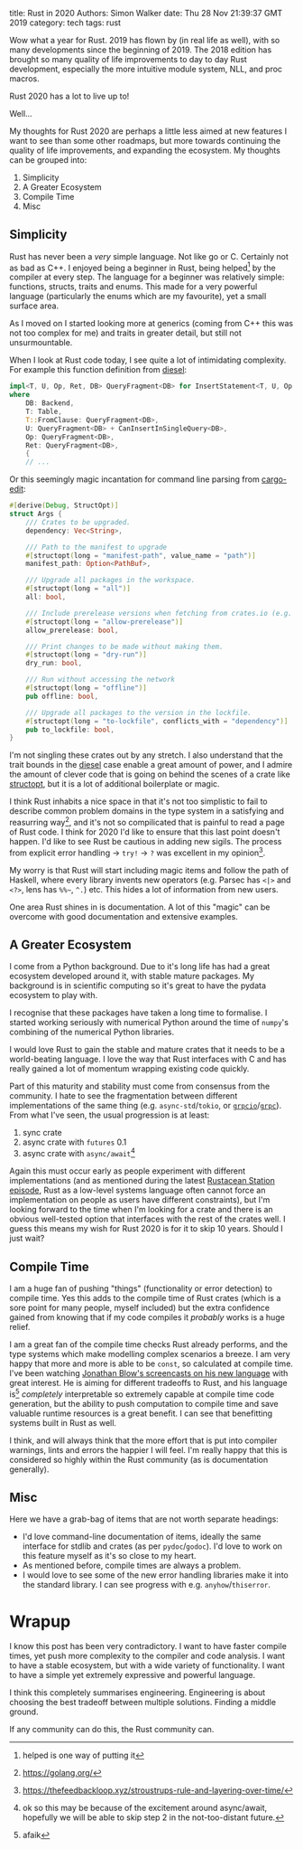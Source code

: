 title: Rust in 2020
Authors: Simon Walker
date: Thu 28 Nov 21:39:37 GMT 2019
category: tech
tags: rust

Wow what a year for Rust. 2019 has flown by (in real life as well), with so many
developments since the beginning of 2019. The 2018 edition has brought so many
quality of life improvements to day to day Rust development, especially the more
intuitive module system, NLL, and proc macros.

Rust 2020 has a lot to live up to!

Well...

My thoughts for Rust 2020 are perhaps a little less aimed at new features I want
to see than some other roadmaps, but more towards continuing the quality of life
improvements, and expanding the ecosystem. My thoughts can be grouped into:

1. Simplicity
2. A Greater Ecosystem
3. Compile Time
4. Misc

## Simplicity

Rust has never been a _very_ simple language. Not like go or C. Certainly not as
bad as C++. I enjoyed being a beginner in Rust, being helped[^1] by the compiler
at every step. The language for a beginner was relatively simple: functions,
structs, traits and enums. This made for a very powerful language (particularly
the enums which are my favourite), yet a small surface area.

As I moved on I started looking more at generics (coming from C++ this was not
too complex for me) and traits in greater detail, but still not unsurmountable.

When I look at Rust code today, I see quite a lot of intimidating complexity.
For example this function definition from [diesel](https://diesel.rs/):

```rust
impl<T, U, Op, Ret, DB> QueryFragment<DB> for InsertStatement<T, U, Op, Ret>
where
    DB: Backend,
    T: Table,
    T::FromClause: QueryFragment<DB>,
    U: QueryFragment<DB> + CanInsertInSingleQuery<DB>,
    Op: QueryFragment<DB>,
    Ret: QueryFragment<DB>,
    {
    // ...
```

Or this seemingly magic incantation for command line parsing from
[cargo-edit](https://github.com/killercup/cargo-edit/blob/77be59f1f03672211bbce4ab5ccbe264eb6b7a3d/src/bin/upgrade/main.rs#L69):

```rust
#[derive(Debug, StructOpt)]
struct Args {
    /// Crates to be upgraded.
    dependency: Vec<String>,

    /// Path to the manifest to upgrade
    #[structopt(long = "manifest-path", value_name = "path")]
    manifest_path: Option<PathBuf>,

    /// Upgrade all packages in the workspace.
    #[structopt(long = "all")]
    all: bool,

    /// Include prerelease versions when fetching from crates.io (e.g. 0.6.0-alpha').
    #[structopt(long = "allow-prerelease")]
    allow_prerelease: bool,

    /// Print changes to be made without making them.
    #[structopt(long = "dry-run")]
    dry_run: bool,

    /// Run without accessing the network
    #[structopt(long = "offline")]
    pub offline: bool,

    /// Upgrade all packages to the version in the lockfile.
    #[structopt(long = "to-lockfile", conflicts_with = "dependency")]
    pub to_lockfile: bool,
}
```

I'm not singling these crates out by any stretch. I also understand that the
trait bounds in the [diesel](https://diesel.rs/) case enable a great amount of
power, and I admire the amount of clever code that is going on behind the scenes
of a crate like [structopt](https://crates.io/crates/structopt), but it is a lot
of additional boilerplate or magic.

I think Rust inhabits a nice space in that it's not too simplistic to fail to
describe common problem domains in the type system in a satisfying and
reasurring way[^2], and it's not so compilicated that is painful to read a page
of Rust code. I think for 2020 I'd like to ensure that this last point doesn't
happen. I'd like to see Rust be cautious in adding new sigils. The process from
explicit error handling -> `try!` -> `?` was excellent in my opinion[^3].

My worry is that Rust will start including magic items and follow the path of
Haskell, where every library invents new operators (e.g. Parsec has `<|>` and
`<?>`, lens has `%%~`, `^.`) etc. This hides a lot of information from new
users.

One area Rust shines in is documentation. A lot of this "magic" can be overcome
with good documentation and extensive examples.

## A Greater Ecosystem

I come from a Python background. Due to it's long life has had a great ecosystem
developed around it, with stable mature packages. My background is in scientific
computing so it's great to have the pydata ecosystem to play with.

I recognise that these packages have taken a long time to formalise. I started
working seriously with numerical Python around the time of `numpy`'s combining
of the numerical Python libraries.

I would love Rust to gain the stable and mature crates that it needs to be a
world-beating language. I love the way that Rust interfaces with C and has
really gained a lot of momentum wrapping existing code quickly.

Part of this maturity and stability must come from consensus from the community.
I hate to see the fragmentation between different implementations of the same
thing (e.g. `async-std`/`tokio`, or
[`grpcio`](https://github.com/tikv/grpc-rs)/[`grpc`](https://crates.io/crates/grpc)).
From what I've seen, the usual progression is at least:

1. sync crate
2. async crate with `futures` 0.1
3. async crate with `async/await`[^4]

Again this must occur early as people experiment with different implementations
(and as mentioned during the latest [Rustacean Station
episode](https://rustacean-station.org/episode/006-rust-1.39.0/), Rust as a
low-level systems language often cannot force an implementation on people as
users have different constraints), but I'm looking forward to the time when I'm
looking for a crate and there is an obvious well-tested option that interfaces
with the rest of the crates well. I guess this means my wish for Rust 2020 is
for it to skip 10 years. Should I just wait?

## Compile Time

I am a huge fan of pushing "things" (functionality or error detection) to
compile time. Yes this adds to the compile time of Rust crates (which is a sore
point for many people, myself included) but the extra confidence gained from
knowing that if my code compiles it _probably_ works is a huge relief.

I am a great fan of the compile time checks Rust already performs, and the type
systems which make modelling complex scenarios a breeze. I am very happy that
more and more is able to be `const`, so calculated at compile time. I've been
watching [Jonathan Blow's screencasts on his new
language](https://www.youtube.com/user/jblow888/feed) with great interest. He is
aiming for different tradeoffs to Rust, and his language is[^5] _completely_
interpretable so extremely capable at compile time code generation, but the
ability to push computation to compile time and save valuable runtime resources
is a great benefit. I can see that benefitting systems built in Rust as well.

I think, and will always think that the more effort that is put into compiler
warnings, lints and errors the happier I will feel. I'm really happy that this
is considered so highly within the Rust community (as is documentation
generally).

## Misc

Here we have a grab-bag of items that are not worth separate headings:

- I'd love command-line documentation of items, ideally the same interface for
  stdlib and crates (as per `pydoc`/`godoc`). I'd love to work on this feature
  myself as it's so close to my heart.
- As mentioned before, compile times are always a problem.
- I would love to see some of the new error handling libraries make it into the
  standard library. I can see progress with e.g. `anyhow`/`thiserror`.


# Wrapup

I know this post has been very contradictory. I want to have faster compile
times, yet push more complexity to the compiler and code analysis. I want to
have a stable ecosystem, but with a wide variety of functionality. I want to
have a simple yet extremely expressive and powerful language.

I think this completely summarises engineering. Engineering is about choosing
the best tradeoff between multiple solutions. Finding a middle ground.

If any community can do this, the Rust community can.

[^1]: helped is one way of putting it
[^2]: https://golang.org/
[^3]: https://thefeedbackloop.xyz/stroustrups-rule-and-layering-over-time/
[^4]: ok so this may be because of the excitement around async/await, hopefully
  we will be able to skip step 2 in the not-too-distant future.
[^5]: afaik
